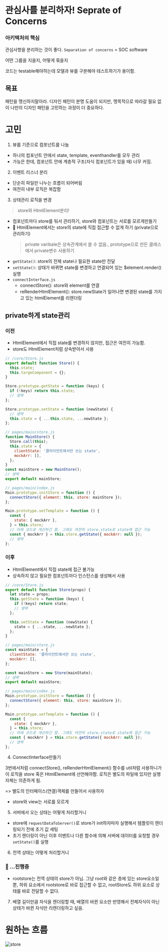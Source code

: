 # 관심사를 분리하자! Seprate of Concerns

### 아키텍처의 핵심

관심사항을 분리하는 것이 좋다. `Separation of concerns` = SOC software

어떤 그룹을 지을지, 어떻게 묶을지

코드는 testable해야하는데 모델과 뷰를 구분해야 테스트하기가 용이함.

## 목표

패턴을 맹신하지말아라. 디자인 패턴이 분명 도움이 되지만, 맹목적으로 따라갈 필요 없이 나만의 디자인 패턴을 고민하는 과정이 더 중요하다.

# 고민

1. 뷰를 기준으로 컴포넌트를 나눔

- 하나의 컴포넌트 안에서 state, template, eventhandler를 모두 관리
- 가능은 한데, 컴포넌트 안에 계층적 구조(자식 컴포넌트가 있을 때) 너무 커짐.

2. 이벤트 리스너 분리

- 단순히 파일만 나누는 흐름이 되어버림
- 여전히 내부 로직은 복잡함

3. 상태관리 로직을 변경

> store와 HtmlElement분리!

- 컴포넌트마다 store를 둬서 관리하기, store와 컴포넌트는 서로를 모르게만들기
- 🤔 HtmlElement에서는 store의 state에 직접 접근할 수 없게 하기 (private으로 관리하기)
  > private varibale은 상속관계에서 쓸 수 없음., prototype으로 만든 클래스에서 private변수 사용하기
- `getState()`: store의 전체 state나 필요한 state만 전달
- `setState()`: 상태가 바뀌면 state를 변경하고 연결되어 있는 $element.render()실행
- `connectInterface.js`
  - connectStore(): store와 element를 연결
  - reRenderHtmlElement(): store.newState가 일어나면 변경된 state를 가지고 있는 htmlElement를 리렌더링

## private하게 state관리

### 이전

- HtmlElement에서 직접 state를 변경하지 않지만, 접근은 여전히 가능함.
- store도 HtmlElement처럼 상속받아서 사용

```js
// /core/Store.js
export default function Store() {
  this.state;
  this.targeComponent = {};
}

Store.prototype.getState = function (keys) {
  if (!keys) return this.state;
  // 생략
};

Store.prototype.setState = function (newState) {
  // 생략
  this.state = { ...this.state, ...newState };
};

// pages/main/store.js
function MainStore() {
  Store.call(this);
  this.state = {
    clientState: '클라이언트에서만 쓰는 state',
    mockArr: [],
  };
}
const mainStore = new MainStore();
// 생략
export default mainStore;

// pages/main/index.js
Main.prototype.initStore = function () {
  connectStore({ element: this, store: mainStore });
};

Main.prototype.setTemplate = function () {
  const {
    state: { mockArr },
  } = this.store;
  // 아래 코드로 개선하긴 함. 그래도 여전히 store.state로 state에 접근 가능
  const { mockArr } = this.store.getState({ mockArr: null });
  // 생략
};
```

### 이후

- HtmlElement에서 직접 state에 접근 불가능
- 상속하지 않고 필요한 컴포넌트마다 인스턴스를 생성해서 사용

```js
// /core/Store.js
export default function Store(props) {
  let state = props;
  this.getState = function (keys) {
    if (!keys) return state;
    // 생략
  };

  this.setState = function (newState) {
    state = { ...state, ...newState };
  };
}

// pages/main/store.js
const mainState = {
  clientState: '클라이언트에서만 쓰는 state',
  mockArr: [],
};

const mainStore = new Store(mainState);
// 생략
export default mainStore;

// pages/main/index.js
Main.prototype.initStore = function () {
  connectStore({ element: this, store: mainStore });
};

Main.prototype.setTemplate = function () {
  const {
    state: { mockArr },
  } = this.store;
  // 아래 코드로 개선하긴 함. 그래도 여전히 store.state로 state에 접근 가능
  const { mockArr } = this.store.getState({ mockArr: null });
  // 생략
};
```

4. ConnectInterface만들기

3번에서처럼 connectStore(), reRenderHtmlElement() 함수를 util처럼 사용하니가 이 로직을 store 혹은 HtmlElement에 선언해야함. 로직은 별도의 파일에 있지만 실행 자체는 의존하게 됨.

=> 별도의 인터페이스(연결)객체를 만들어서 사용하자

- store와 view는 서로를 모르게

5. 서버에서 오는 상태는 어떻게 처리할거니

- store에 `requestDataToServer()`로 store가 init하자마자 실행해서 템플릿이 렌더링되기 전에 초기 값 세팅
- 초기 렌더링이 아닌 이후 이벤트나 다른 함수에 의해 서버에 데이터를 요청할 경우 `setState()`를 실행

6. 전역 상태는 어떻게 처리할거니

### 🤔 ...진행중

- rootstore는 전역 상태의 store가 아님. 그냥 root와 같은 층에 있는 store요소일 뿐, 하위 요소에서 rootstore로 바로 접근할 수 없고, rootStore도 하위 요소로 상태를 바로 전달할 수 없다.

7. 배열 길이만큼 자식을 렌더링할 때, 배열의 바뀐 요소만 반영해서 전체자식이 아닌 상태가 바뀐 자식만 리렌더링하고 싶음.

# 원하는 흐름

![store](https://user-images.githubusercontent.com/71386219/160060277-f922ff85-81a2-47e4-9b37-973475d0647f.jpg)
